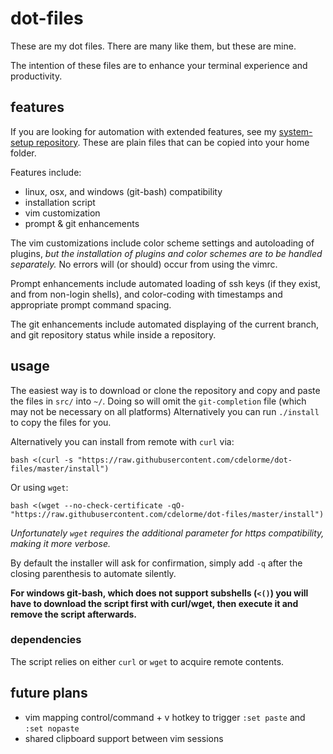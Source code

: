 
# dot-files

These are my dot files.  There are many like them, but these are mine.

The intention of these files are to enhance your terminal experience and productivity.


## features

If you are looking for automation with extended features, see my [system-setup repository](https://www.github.com/cdelorme/system-setup).  These are plain files that can be copied into your home folder.

Features include:

- linux, osx, and windows (git-bash) compatibility
- installation script
- vim customization
- prompt & git enhancements

The vim customizations include color scheme settings and autoloading of plugins, _but the installation of plugins and color schemes are to be handled separately._  No errors will (or should) occur from using the vimrc.

Prompt enhancements include automated loading of ssh keys (if they exist, and from non-login shells), and color-coding with timestamps and appropriate prompt command spacing.

The git enhancements include automated displaying of the current branch, and git repository status while inside a repository.


## usage

The easiest way is to download or clone the repository and copy and paste the files in `src/` into `~/`.  Doing so will omit the `git-completion` file (which may not be necessary on all platforms)  Alternatively you can run `./install` to copy the files for you.

Alternatively you can install from remote with `curl` via:

    bash <(curl -s "https://raw.githubusercontent.com/cdelorme/dot-files/master/install")

Or using `wget`:

    bash <(wget --no-check-certificate -qO- "https://raw.githubusercontent.com/cdelorme/dot-files/master/install")

_Unfortunately `wget` requires the additional parameter for https compatibility, making it more verbose._

By default the installer will ask for confirmation, simply add `-q` after the closing parenthesis to automate silently.

**For windows git-bash, which does not support subshells (`<()`) you will have to download the script first with curl/wget, then execute it and remove the script afterwards.**


### dependencies

The script relies on either `curl` or `wget` to acquire remote contents.


## future plans

- vim mapping control/command + v hotkey to trigger `:set paste` and `:set nopaste`
- shared clipboard support between vim sessions
